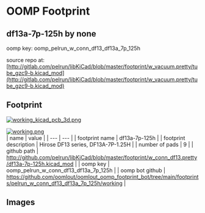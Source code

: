 # OOMP Footprint  
## df13a-7p-125h  by none  
  
oomp key: oomp_pelrun_w_conn_df13_df13a_7p_125h  
  
source repo at: [http://gitlab.com/pelrun/libKiCad/blob/master/footprint/w_vacuum.pretty/tube_gzc9-b.kicad_mod](http://gitlab.com/pelrun/libKiCad/blob/master/footprint/w_vacuum.pretty/tube_gzc9-b.kicad_mod)  
## Footprint  
  
[![working_kicad_pcb_3d.png](working_kicad_pcb_3d_600.png)](working_kicad_pcb_3d.png)  
  
[![working.png](working_600.png)](working.png)  
| name | value | 
| --- | --- | 
| footprint name | df13a-7p-125h | 
| footprint description | Hirose DF13 series, DF13A-7P-1.25H | 
| number of pads | 9 | 
| github path | http://github.com/pelrun/libKiCad/blob/master/footprint/w_conn_df13.pretty/df13a-7p-125h.kicad_mod | 
| oomp key | oomp_pelrun_w_conn_df13_df13a_7p_125h | 
| oomp bot github | https://github.com/oomlout/oomlout_oomp_footprint_bot/tree/main/footprints/pelrun_w_conn_df13_df13a_7p_125h/working | 
## Images  
